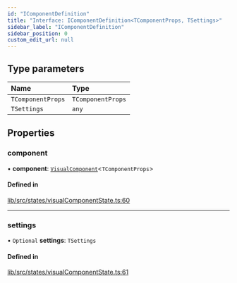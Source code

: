```yaml
---
id: "IComponentDefinition"
title: "Interface: IComponentDefinition<TComponentProps, TSettings>"
sidebar_label: "IComponentDefinition"
sidebar_position: 0
custom_edit_url: null
---
```


## Type parameters

| Name | Type |
| :------ | :------ |
| `TComponentProps` | `TComponentProps` |
| `TSettings` | `any` |

## Properties

### component

• **component**: [`VisualComponent`](../#visualcomponent)<`TComponentProps`\>

#### Defined in

[lib/src/states/visualComponentState.ts:60](https://github.com/tokarchyn/react-easy-diagram/blob/370fa2c/lib/src/states/visualComponentState.ts#L60)

___

### settings

• `Optional` **settings**: `TSettings`

#### Defined in

[lib/src/states/visualComponentState.ts:61](https://github.com/tokarchyn/react-easy-diagram/blob/370fa2c/lib/src/states/visualComponentState.ts#L61)
